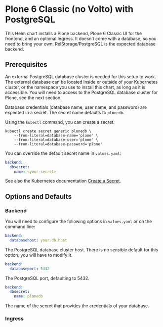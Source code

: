 # Plone 6 Classic (no Volto) with PostgreSQL

This Helm chart installs a Plone backend, Plone 6 Classic UI for the frontend, and an optional Ingress.
It doesn't come with a database, so you need to bring your own.
RelStorage/PostgreSQL is the expected database backend.

## Prerequisites

An external PostgreSQL database cluster is needed for this setup to work.
The external database can be located inside or outside of your Kubernetes cluster, or the namespace you use to install this chart, as long as it is accessible.
You will need to access to the PostgreSQL database cluster for Plone, see the next section.

Database credentials (database name, user name, and password) are expected in a secret.
The secret name defaults to `plonedb`.

Using the `kubectl` command, you can create a secret.

```shell
kubectl create secret generic plonedb \
    --from-literal=database-name='plone' \
    --from-literal=database-user='plone' \
    --from-literal=database-password='plone'
```

You can override the default secret name in `values.yaml`:

```yaml
backend:
  dbsecret:
    name: <your-secret>
```

See also the Kubernetes documentation [Create a Secret](https://kubernetes.io/docs/tasks/configmap-secret/managing-secret-using-kubectl/#create-a-secret).

## Options and Defaults

### Backend

You will need to configure the following options in `values.yaml` or on the command line:

```yaml
backend:
  databasehost: your.db.host
```
The PostgreSQL database cluster host.
There is no sensible default for this option, you will have to modify it.

```yaml
backend:
  databaseport: 5432
```

The PostgreSQL port, defaulting to 5432.

```yaml
backend:
  dbsecret:
    name: plonedb
```

The name of the secret that provides the credentials of your database.

### Ingress
